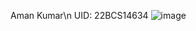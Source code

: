 Aman Kumar\n
UID: 22BCS14634
![image](https://github.com/user-attachments/assets/b48ffecf-4912-4d72-b42f-ddaacacb1fe5)

